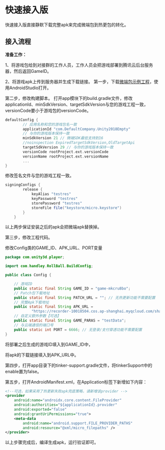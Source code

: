 # 快速接入版

快速接入版直接静默下载完整apk来完成微端包到热更包的转化。

## 接入流程

**准备工作：**

1、将游戏包给到对接群的工作人员，工作人员会把游戏部署到腾讯云后台服务器，然后返回GameID。

2、将游戏apk上传到服务器并生成下载链接。
第一步，下载[微端包示例工程](../Demo/微端APP示例工程/TcrMicroAppForUnity2018Empty.zip)，使用AndroidStudio打开。

第二步，修改构建脚本。
打开app模块下的build.gradle文件，修改applicationId、minSdkVersion、targetSdkVersion与您的游戏工程一致，versionCode要小于游戏包的versionCode。

```groovy
defaultConfig {
        // 应用名称和您的游戏包名一致
        applicationId "com.DefaultCompany.Unity2018Empty"
        // 与你的游戏版本保持一致
        minSdkVersion 21 // 微端SDK最低支持到16
        //noinspection ExpiredTargetSdkVersion,OldTargetApi
        targetSdkVersion 29 // 与你的游戏版本保持一致
        versionCode rootProject.ext.versionCode
        versionName rootProject.ext.versionName
        ...
}
```

修改签名文件与您的游戏工程一致。

```groovy
signingConfigs {
        release {
            keyAlias "testres"
            keyPassword "testres"
            storePassword "testres"
            storeFile file("keystore/micro.keystore")
        }
    }
```

以上两步保证安装之后的apk会把微端apk替换掉。

第三步，修改工程代码。

修改Config类的GAME_ID、APK_URL、PORT变量

```java
package com.unity3d.player;

import com.handley.RollBall.BuildConfig;

public class Config {

    // 游戏ID
    public static final String GAME_ID = "game-mkcru8bo";
    // Patch包下载地址
    public static final String PATCH_URL = ""; // 无热更新功能不需要配置
    // 完整Apk下载地址
    public static final String APK_URL =
            "https://recorder-10018504.cos.ap-shanghai.myqcloud.com/shaw/apk/AndroidUnity2018Empty-release.apk";
    // 自定义额外参数【可选】
    public static final String GAME_PARAS = "testData";
    // 与云端通信的端口号
    public static int PORT = 6666; // 无登录/支付穿透功能不需要配置
}
```

将部署之后生成的游戏ID填入到GAME_ID中，

将apk的下载链接填入到APK_URL中。

第四步，打开app目录下的tinker-support.gradle文件，将tinkerSupport中的enable置为false。

第五步，打开AndroidManifest.xml，在Application标签下新增如下内容：

```xml
<!--可选，如果采用了热更新失败apk兜底策略，请新增该provider -->
<provider
    android:name="androidx.core.content.FileProvider"
    android:authorities="${applicationId}.provider"
    android:exported="false"
    android:grantUriPermissions="true">
    <meta-data
        android:name="android.support.FILE_PROVIDER_PATHS"
        android:resource="@xml/micro_filepaths" />
</provider>
```

以上步骤完成后，编译生成apk，运行验证即可。
